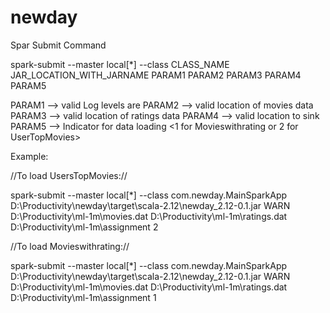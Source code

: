 # newday


Spar Submit Command 

spark-submit --master local[*] --class CLASS_NAME JAR_LOCATION_WITH_JARNAME PARAM1 PARAM2 PARAM3 PARAM4 PARAM5

PARAM1 --> valid Log levels are <WARN or ERROR or INFO>
PARAM2 --> valid location of movies data
PARAM3 --> valid location of ratings data
PARAM4 --> valid location to sink
PARAM5 --> Indicator for data loading <1 for Movieswithrating or 2 for UserTopMovies>
  
Example:

//To load UsersTopMovies://

spark-submit --master local[*] --class com.newday.MainSparkApp D:\Productivity\newday\target\scala-2.12\newday_2.12-0.1.jar WARN D:\Productivity\ml-1m\movies.dat D:\Productivity\ml-1m\ratings.dat D:\Productivity\ml-1m\assignment 2

//To load Movieswithrating://

spark-submit --master local[*] --class com.newday.MainSparkApp D:\Productivity\newday\target\scala-2.12\newday_2.12-0.1.jar WARN D:\Productivity\ml-1m\movies.dat D:\Productivity\ml-1m\ratings.dat D:\Productivity\ml-1m\assignment 1
